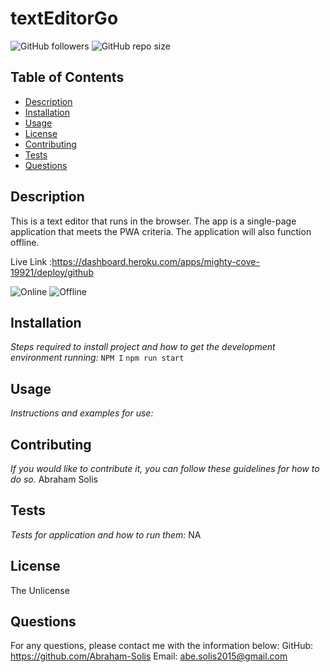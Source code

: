 # textEditorGo
![GitHub followers](https://img.shields.io/github/followers/Abraham-Solis?style=social) ![GitHub repo size](https://img.shields.io/github/repo-size/Abraham-Solis/https://github.com/Abraham-Solis/suNodeKu)

  ## Table of Contents
  - [Description](#description)
  - [Installation](#installation)
  - [Usage](#usage)
  - [License](#license)
  - [Contributing](#contributing)
  - [Tests](#tests)
  - [Questions](#questions)

  ## Description
  This is a text editor that runs in the browser. The app is a single-page application that meets the PWA criteria. The application will also function offline.

  Live Link :https://dashboard.heroku.com/apps/mighty-cove-19921/deploy/github

  <img src="https://user-images.githubusercontent.com/92957388/150263050-58ce9577-07d2-4cb5-8da2-120e21383e42.PNG" alt="Online">
  <img src="https://user-images.githubusercontent.com/92957388/150263055-3fdad48d-ad32-43fa-9084-4ecd63aa468f.PNG" alt="Offline">

  ## Installation
  *Steps required to install project and how to get the development environment running:*
  `NPM I`
  `npm run start`

  ## Usage
  *Instructions and examples for use:*
  

  ## Contributing
  *If you would like to contribute it, you can follow these guidelines for how to do so.*
  Abraham Solis
  
  ## Tests
  *Tests for application and how to run them:*
  NA

  ## License
  The Unlicense

  ## Questions
  For any questions, please contact me with the information below:
  GitHub: https://github.com/Abraham-Solis
  Email: abe.solis2015@gmail.com
